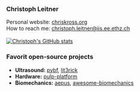 ### Christoph Leitner

Personal website: [chriskross.org](http://www.chriskross.org/)\
How to reach me: [christoph.leitner@iis.ee.ethz.ch](mailto:christoph.leitner@iis.ee.ethz.ch)\
\
[![Christoph's GitHub stats](https://github-readme-stats-sigma-five.vercel.app/api?username=luuleitner&hide=prs,issues,&count_private=true&show_icons=true)](https://github.com/anuraghazra/github-readme-stats)


### Favorit open-source projects
* **Ultrasound:** [pybf](https://github.com/Sergio5714/pybf), [lit3rick](https://github.com/kelu124/lit3rick)
* **Hardware:** [pulp-platform](https://github.com/pulp-platform)
* **Biomechanics:** [aepus](https://github.com/iis-eth-zurich/AEPUS), [awesome-biomechanics](https://github.com/modenaxe/awesome-biomechanics)
